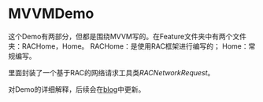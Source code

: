 # MVVMDemo

这个Demo有两部分，但都是围绕MVVM写的。在Feature文件夹中有两个文件夹：RACHome，Home。
RACHome：是使用RAC框架进行编写的；
Home：常规编写。

里面封装了一个基于RAC的网络请求工具类*RACNetworkRequest*。

对Demo的详细解释，后续会在[blog](http://oriochan.com)中更新。


